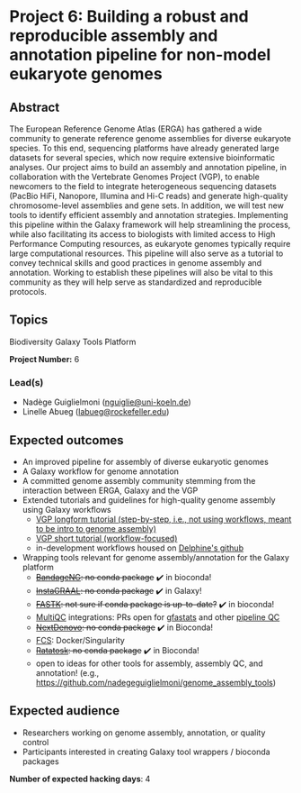 # Project 6: Building a robust and reproducible assembly and annotation pipeline for non-model eukaryote genomes

## Abstract

The European Reference Genome Atlas (ERGA) has gathered a wide community to generate reference genome assemblies for diverse eukaryote species. To this end, sequencing platforms have already generated large datasets for several species, which now require extensive bioinformatic analyses. Our project aims to build an assembly and annotation pipeline, in collaboration with the Vertebrate Genomes Project (VGP), to enable newcomers to the field to integrate heterogeneous sequencing datasets (PacBio HiFi, Nanopore, Illumina and Hi-C reads) and generate high-quality chromosome-level assemblies and gene sets. In addition, we will test new tools to identify efficient assembly and annotation strategies. Implementing this pipeline within the Galaxy framework will help streamlining the process, while also facilitating its access to biologists with limited access to High Performance Computing resources, as eukaryote genomes typically require large computational resources. This pipeline will also serve as a tutorial to convey technical skills and good practices in genome assembly and annotation. Working to establish these pipelines will also be vital to this community as they will help serve as standardized and reproducible protocols.

## Topics

Biodiversity
Galaxy
Tools Platform

**Project Number:** 6

### Lead(s)

- Nadège Guiglielmoni (nguiglie@uni-koeln.de)
- Linelle Abueg (labueg@rockefeller.edu)

## Expected outcomes

- An improved pipeline for assembly of diverse eukaryotic genomes
- A Galaxy workflow for genome annotation
- A committed genome assembly community stemming from the interaction between ERGA, Galaxy and the VGP
- Extended tutorials and guidelines for high-quality genome assembly using Galaxy workflows
  - [VGP longform tutorial (step-by-step, i.e., not using workflows, meant to be intro to genome assembly)](https://training.galaxyproject.org/training-material//topics/assembly/tutorials/vgp_genome_assembly/tutorial.html)
  - [VGP short tutorial (workflow-focused)](https://training.galaxyproject.org/training-material/topics/assembly/tutorials/vgp_workflow_training/tutorial.html)
  - in-development workflows housed on [Delphine's github](https://github.com/Delphine-L/iwc/tree/VGP/workflows/VGP-assembly-v2)
- Wrapping tools relevant for genome assembly/annotation for the Galaxy platform
  - ~~[BandageNG](https://github.com/asl/BandageNG): no conda package~~ ✔️ in bioconda!
  - ~~[InstaGRAAL](https://github.com/koszullab/instaGRAAL): no conda package~~ ✔️ in Galaxy!
  - ~~[FASTK](https://github.com/thegenemyers/FASTK/issues/10): not sure if conda package is up-to-date?~~ ✔️ in bioconda!
  - [MultiQC](https://github.com/ewels/MultiQC) integrations: PRs open for [gfastats](https://github.com/ewels/MultiQC/pull/1699) and other [pipeline QC](https://github.com/ewels/MultiQC/pull/1641)
  - ~~[NextDenovo](https://github.com/Nextomics/NextDenovo): no conda package~~ ✔️ in Bioconda!
  - [FCS](https://github.com/ncbi/fcs): Docker/Singularity
  - ~~[Ratatosk](https://github.com/DecodeGenetics/Ratatosk): no conda package~~ ✔️ in Bioconda!
  - open to ideas for other tools for assembly, assembly QC, and annotation! (e.g., https://github.com/nadegeguiglielmoni/genome_assembly_tools)

## Expected audience

- Researchers working on genome assembly, annotation, or quality control
- Participants interested in creating Galaxy tool wrappers / bioconda packages

**Number of expected hacking days**: 4

